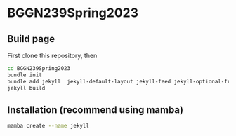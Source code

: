# BGGN239Spring2023

## Build page
First clone this repository, then
```bash
cd BGGN239Spring2023
bundle init
bundle add jekyll  jekyll-default-layout jekyll-feed jekyll-optional-front-matter jekyll-paginate jekyll-redirect-from jekyll-relative-links jekyll-sitemap  classifier-reborn
jekyll build
```

## Installation (recommend using mamba)
```bash
mamba create --name jekyll
```
